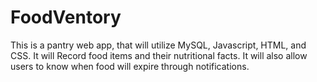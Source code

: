 # FoodVentory
This is a pantry web app, that will utilize MySQL, Javascript, HTML, and CSS. It will Record food items and their nutritional facts.  It will also allow users to know when food will expire through notifications.
